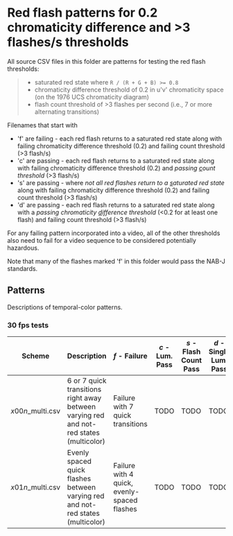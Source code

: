 # Red flash patterns for 0.2 chromaticity difference and >3 flashes/s thresholds
All source CSV files in this folder are patterns for testing the red flash thresholds:
> - saturated red state where `R / (R + G + B) >= 0.8`
> - chromaticity difference threshold of 0.2 in u'v' chromaticity space (on the 1976 UCS chromaticity diagram) 
> - flash count threshold of >3 flashes per second (i.e., 7 or more alternating transitions)

Filenames that start with 
 - 'f' are failing - each red flash returns to a saturated red state along with failing chromaticity difference threshold (0.2) and failing count threshold (>3 flash/s)  
 - 'c' are passing - each red flash returns to a saturated red state along with failing chromaticity difference threshold (0.2) and *passing <u>c</u>ount threshold* (>3 flash/s)
 - 's' are passing - where *not all red flashes return to a <u>s</u>aturated red state* along with failing chromaticity difference threshold (0.2) and failing count threshold (>3 flash/s)
 - 'd' are passing - each red flash returns to a saturated red state along with a *passing chromaticity <u>d</u>ifference threshold* (<0.2 for at least one flash) and failing count threshold (>3 flash/s)  

For any failing pattern incorporated into a video, 
all of the other thresholds also need to fail for a video sequence to be 
considered potentially hazardous.

Note that many of the flashes marked 'f' in this folder would pass the NAB-J standards.

## Patterns 
Descriptions of temporal-color patterns.

### 30 fps tests

| Scheme | Description | *f* - Failure | *c* - Lum. Pass | *s* - Flash Count Pass | *d* - Single Lum. Pass |
| --- | --- | --- | --- | --- | --- |
| *x*00*n*_multi.csv | 6 or 7 quick transitions right away between varying red and not-red states (multicolor) | Failure with 7 quick transitions | TODO | TODO | TODO | 
| *x*01*n*_multi.csv | Evenly spaced quick flashes between varying red and not-red states (multicolor) | Failure with 4 quick, evenly-spaced flashes | TODO | TODO | TODO | 
